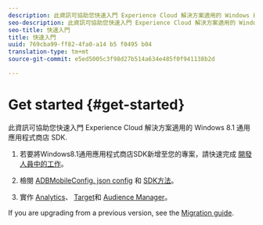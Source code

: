 ```yaml
---
description: 此資訊可協助您快速入門 Experience Cloud 解決方案適用的 Windows 8.1 通用應用程式商店 SDK.
seo-description: 此資訊可協助您快速入門 Experience Cloud 解決方案適用的 Windows 8.1 通用應用程式商店 SDK.
seo-title: 快速入門
title: 快速入門
uuid: 769cba99-ff82-4fa0-a14 b5 f0495 b04
translation-type: tm+mt
source-git-commit: e5ed5005c3f98d27b514a634e485f0f941138b2d

---
```



# Get started {#get-started}

此資訊可協助您快速入門 Experience Cloud 解決方案適用的 Windows 8.1 通用應用程式商店 SDK.

1. 若要將Windows8.1通用應用程式商店SDK新增至您的專案，請快速完成 [開發人員中的工作](/help/windows-appstore/c-getting-started/dev-qs.md)。

1. 檢閱 [ADBMobileConfig. json config](/help/windows-appstore/c-configuration/c.json.md) 和 [SDK方法](/help/windows-appstore/c-configuration/methods.md)。

1. 實作 [Analytics](/help/windows-appstore/analytics/analytics.md)、 [Target](/help/windows-appstore/target/target-methods.md)和 [Audience Manager](/help/windows-appstore/audiencemgmt/audience-manager-methods.md)。

If you are upgrading from a previous version, see the [Migration guide](/help/windows-appstore/migration-v3.md).
